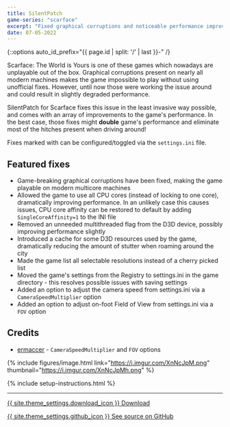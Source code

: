 ```yaml
---
title: SilentPatch
game-series: "scarface"
excerpt: "Fixed graphical corruptions and noticeable performance improvements."
date: 07-05-2022
---
```


{::options auto_id_prefix="{{ page.id | split: '/' | last }}-" /}

Scarface: The World is Yours is one of these games which nowadays are unplayable out of the box.
Graphical corruptions present on nearly all modern machines makes the game impossible to play without using
unofficial fixes. However, until now those were working the issue around and could result in slightly degraded
performance.

SilentPatch for Scarface fixes this issue in the least invasive way possible, and comes with an array of improvements
to the game's performance. In the best case, those fixes might **double** game's performance and eliminate
most of the hitches present when driving around!

Fixes marked with <i class="fas fa-cog"></i> can be configured/toggled via the `settings.ini` file.

## Featured fixes

* Game-breaking graphical corruptions have been fixed, making the game playable on modern multicore machines
* <i class="fas fa-cog"></i> Allowed the game to use all CPU cores (instead of locking to one core), dramatically improving performance.
In an unlikely case this causes issues, CPU core affinity can be restored to default by adding `SingleCoreAffinity=1` to the INI file
* Removed an unneeded multithreaded flag from the D3D device, possibly improving performance slightly
* Introduced a cache for some D3D resources used by the game, dramatically reducing the amount of stutter when roaming around the city
* Made the game list all selectable resolutions instead of a cherry picked list
* Moved the game's settings from the Registry to settings.ini in the game directory - this resolves possible issues with saving settings
* <i class="fas fa-cog"></i> Added an option to adjust the camera speed from settings.ini via a `CameraSpeedMultiplier` option
* <i class="fas fa-cog"></i> Added an option to adjust on-foot Field of View from settings.ini via a `FOV` option

## Credits
* [ermaccer](https://github.com/ermaccer) - `CameraSpeedMultiplier` and `FOV` options

{% include figures/image.html link="https://i.imgur.com/XnNcJpM.png" thumbnail="https://i.imgur.com/XnNcJpMh.png" %}

{% include setup-instructions.html %}

***

<a href="https://github.com/CookiePLMonster/SilentPatchScarface/releases/latest/download/SilentPatchScarface.zip" class="button">{{ site.theme_settings.download_icon }} Download</a>

<a href="https://github.com/CookiePLMonster/SilentPatchScarface" class="button github" target="_blank">{{ site.theme_settings.github_icon }} See source on GitHub</a>

